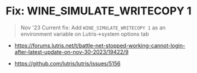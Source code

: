 # Fix: WINE_SIMULATE_WRITECOPY 1
>Nov '23
>Current fix:
>Add `WINE_SIMULATE_WRITECOPY 1` as an environment variable on Lutris->system options tab
- https://forums.lutris.net/t/battle-net-stopped-working-cannot-login-after-latest-update-on-nov-30-2023/19422/9

- https://github.com/lutris/lutris/issues/5156
